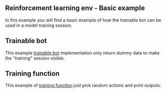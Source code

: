 ## Reinforcement learning env - Basic example


In this example you will find a basic example of how the trainable bot can be used in a model training session.

## Trainable bot

This example [trainable bot](./my_bot.py) implementation only return dummy data to make the "training" session visible.


## Training function

This example of [training function](./main.py) just pick random actions and print outputs. 



